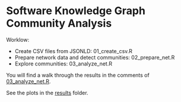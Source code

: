 # Software Knowledge Graph Community Analysis

Worklow:

- Create CSV files from JSONLD: 01_create_csv.R 
- Prepare network data and detect communities: 02_prepare_net.R 
- Explore communities: 03_analyze_net.R 

You will find a walk through the results in the comments of [03_analyze_net.R](03_analyze_net.R). 

See the plots in the [results](results) folder.